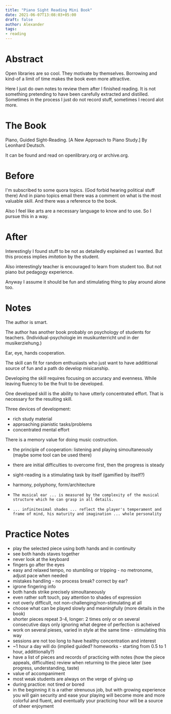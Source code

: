 ```yaml
---
title: "Piano Sight Reading Mini Book"
date: 2021-06-07T13:08:03+05:00
draft: false
author: Alexander
tags:
- reading
---
```


# Abstract

Open libraries are so cool.
They motivate by themselves.
Borrowing and kind-of a limit of time makes the book even more attractive.

Here I just do own notes to review them after I finished reading.
It is not something pretending to have been carefully extracted and distilled.
Sometimes in the process I just do not record stuff, sometimes I record alot more.

# The Book

Piano, Guided Sight-Reading.
[A New Approach to Piano Study.]
By Leonhard Deutsch.

It can be found and read on openlibrary.org or archive.org.

# Before

I'm subscribed to some quora topics.
(God forbid hearing political stuff there)
And in piano topics email there was a comment on what is the most valuable skill.
And there was a reference to the book.

Also I feel like arts are a necessary language to know and to use. So I pursue this in a way.

# After

Interestingly I found stuff to be not as detailedly explained as I wanted.
But this process implies *imitation* by the student.

Also interestingly teacher is encouraged to learn from student too.
But not piano but pedagogy experience.

Anyway I assume it should be fun and stimulating thing to play around alone too.

# Notes

The author is smart.

The author has another book probably on psychology of students for teachers.
(Individual-psychologie im musikunterricht und in der musikerziehung.)

Ear, eye, hands cooperation.

The skill can fit for random enthusiasts who just want to have addittional source of fun and a path do develop misicanship.

Developing the skill requires focusing on accuracy and evenness.
While leaving fluency to be the fruit to be developed.

One developed skill is the ability to have utterly concentrated effort.
That is necessary for the resulting skill.

Three devices of development:
- rich study material
- approaching pianistic tasks/problems
- concentrated mental effort

There is a memory value for doing music costruction.

- the principle of cooperation: listening and playing simoultaneously
  (maybe some tool can be used there)

- there are initial difficulties to overcome first, then the progress is steady

- sight-reading is a stimulating task by itself (gamified by itself?)

- harmony, polyphony, form/architecture

- `The musical ear ... is measured by the complexity of the musical structure which he can grasp in all details.`

- `... infinitesimal shades ... reflect the player's temperament and frame of mind, his maturity and imagination ... whole personality`

# Practice Notes

- play the selected piece using both hands and in continuity
- see both hands staves together
- never look at the keyboard
- fingers go after the eyes
- easy and relaxed tempo, no stumbling or tripping - no metronome, adjust pace when needed
- mistakes handling - no process break? correct by ear?
- igrone fingering info
- both hands strike precisely simoultaneously
- even rather soft touch, pay attention to shades of expression
- not overly difficult, not non-challenging/non-stimulating at all
- choose what can be played slowly and meaningfully (more details in the book)
- shorter pieces repeat 3-4, longer: 2 times only or on several consecutive days only
  ignoring what degree of perfection is acheived
- work on several pieses, varied in style at the same time - stimulating this way
- sessions are not too long to have healthy concentration and interest
- ~1 hour a day will do (implied guided? homeworks - starting from 0.5 to 1 hour, addittionally?)
- have a list of pieces and records of practicing with notes (how the piece appeals, difficulties)
  review when returning to the piece later (see progress, understanding, taste)
- value of accompaniment
- most weak students are always on the verge of giving up
- during practice: not tired or bored
- in the beginning it is a rather strenuous job, but with growing experience you will gain security and ease
  your playing will become more and more colorful and fluent, and eventually your practicing hour will be
  a source of sheer enjoyment
